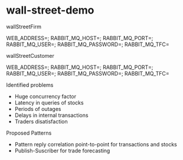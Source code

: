 # wall-street-demo

wallStreetFirm

WEB_ADDRESS=;
RABBIT_MQ_HOST=;
RABBIT_MQ_PORT=;
RABBIT_MQ_USER=;
RABBIT_MQ_PASSWORD=;
RABBIT_MQ_TFC=


wallStreetCustomer

WEB_ADDRESS=;
RABBIT_MQ_HOST=;
RABBIT_MQ_PORT=;
RABBIT_MQ_USER=;
RABBIT_MQ_PASSWORD=;
RABBIT_MQ_TFC=

Identified problems
* Huge concurrency factor
* Latency in queries of stocks
* Periods of outages
* Delays in internal transactions
* Traders disatisfaction

Proposed Patterns
* Pattern reply correlation point-to-point for transactions and stocks
* Publish-Suscriber for trade forecasting

